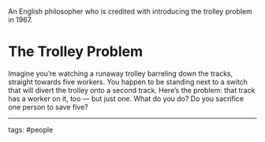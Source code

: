 An English philosopher who is credited with introducing the trolley problem in 1967.

# The Trolley Problem
Imagine you’re watching a runaway trolley barreling down the tracks, straight towards five workers. You happen to be standing next to a switch that will divert the trolley onto a second track. Here’s the problem: that track has a worker on it, too — but just one. What do you do? Do you sacrifice one person to save five?


---
tags: #people 